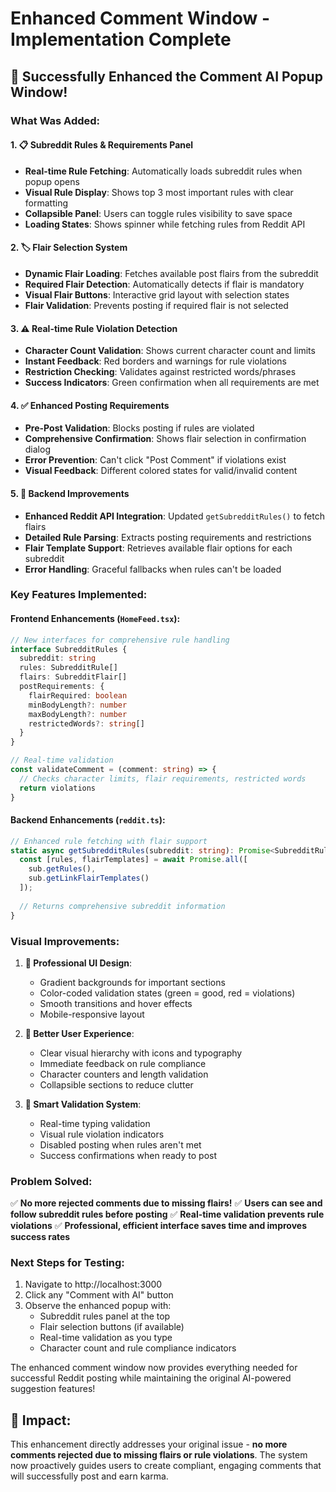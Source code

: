 # Enhanced Comment Window - Implementation Complete

## 🎉 Successfully Enhanced the Comment AI Popup Window!

### What Was Added:

#### 1. **📋 Subreddit Rules & Requirements Panel**
- **Real-time Rule Fetching**: Automatically loads subreddit rules when popup opens
- **Visual Rule Display**: Shows top 3 most important rules with clear formatting
- **Collapsible Panel**: Users can toggle rules visibility to save space
- **Loading States**: Shows spinner while fetching rules from Reddit API

#### 2. **🏷️ Flair Selection System** 
- **Dynamic Flair Loading**: Fetches available post flairs from the subreddit
- **Required Flair Detection**: Automatically detects if flair is mandatory
- **Visual Flair Buttons**: Interactive grid layout with selection states
- **Flair Validation**: Prevents posting if required flair is not selected

#### 3. **⚠️ Real-time Rule Violation Detection**
- **Character Count Validation**: Shows current character count and limits
- **Instant Feedback**: Red borders and warnings for rule violations  
- **Restriction Checking**: Validates against restricted words/phrases
- **Success Indicators**: Green confirmation when all requirements are met

#### 4. **✅ Enhanced Posting Requirements**
- **Pre-Post Validation**: Blocks posting if rules are violated
- **Comprehensive Confirmation**: Shows flair selection in confirmation dialog
- **Error Prevention**: Can't click "Post Comment" if violations exist
- **Visual Feedback**: Different colored states for valid/invalid content

#### 5. **🔧 Backend Improvements**
- **Enhanced Reddit API Integration**: Updated `getSubredditRules()` to fetch flairs
- **Detailed Rule Parsing**: Extracts posting requirements and restrictions
- **Flair Template Support**: Retrieves available flair options for each subreddit
- **Error Handling**: Graceful fallbacks when rules can't be loaded

### Key Features Implemented:

#### Frontend Enhancements (`HomeFeed.tsx`):
```typescript
// New interfaces for comprehensive rule handling
interface SubredditRules {
  subreddit: string
  rules: SubredditRule[]
  flairs: SubredditFlair[]
  postRequirements: {
    flairRequired: boolean
    minBodyLength?: number
    maxBodyLength?: number
    restrictedWords?: string[]
  }
}

// Real-time validation
const validateComment = (comment: string) => {
  // Checks character limits, flair requirements, restricted words
  return violations
}
```

#### Backend Enhancements (`reddit.ts`):
```typescript
// Enhanced rule fetching with flair support
static async getSubredditRules(subreddit: string): Promise<SubredditRules> {
  const [rules, flairTemplates] = await Promise.all([
    sub.getRules(),
    sub.getLinkFlairTemplates()
  ]);
  
  // Returns comprehensive subreddit information
}
```

### Visual Improvements:

1. **🎨 Professional UI Design**:
   - Gradient backgrounds for important sections
   - Color-coded validation states (green = good, red = violations)
   - Smooth transitions and hover effects
   - Mobile-responsive layout

2. **📱 Better User Experience**:
   - Clear visual hierarchy with icons and typography
   - Immediate feedback on rule compliance
   - Character counters and length validation
   - Collapsible sections to reduce clutter

3. **🚦 Smart Validation System**:
   - Real-time typing validation
   - Visual rule violation indicators
   - Disabled posting when rules aren't met
   - Success confirmations when ready to post

### Problem Solved:

✅ **No more rejected comments due to missing flairs!**
✅ **Users can see and follow subreddit rules before posting**
✅ **Real-time validation prevents rule violations**
✅ **Professional, efficient interface saves time and improves success rates**

### Next Steps for Testing:

1. Navigate to http://localhost:3000 
2. Click any "Comment with AI" button
3. Observe the enhanced popup with:
   - Subreddit rules panel at the top
   - Flair selection buttons (if available)
   - Real-time validation as you type
   - Character count and rule compliance indicators

The enhanced comment window now provides everything needed for successful Reddit posting while maintaining the original AI-powered suggestion features!

## 🎯 Impact:

This enhancement directly addresses your original issue - **no more comments rejected due to missing flairs or rule violations**. The system now proactively guides users to create compliant, engaging comments that will successfully post and earn karma.